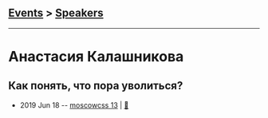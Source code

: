 ## [Events](../README.md) > [Speakers](../speakers.md)
---

# Анастасия Калашникова

## Как понять, что пора уволиться?
- 2019 Jun 18 -- [moscowcss 13](https://www.youtube.com/watch?v=_e5Rbl1i_js)  | [:notebook:](https://drive.google.com/file/d/16RB7uUNC4IYhUCpo2sZx9ElOAL9Hl3Vb/view)  
